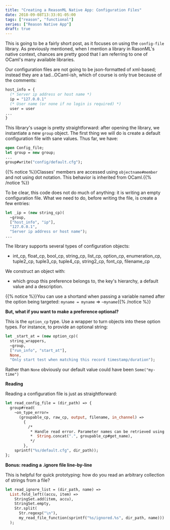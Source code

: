```yaml
---
title: "Creating a ReasonML Native App: Configuration Files"
date: 2018-09-08T13:33:01-05:00
tags: ["reason", "functional"]
series: ["Reason Native App"]
draft: true
---
```


This is going to be a fairly short post, as it focuses on using the `config-file` library. As previously mentioned, when I mention a library in RasonML's native context, chances are pretty good that I am referring to one of OCaml's many available libraries.

<!--more-->

Our configuration files are not going to be json-formatted of xml-based; instead they are a tad...OCaml-ish, which of course is only true because of the comments:

```ocaml
host_info = {
  (* Server ip address or host name *)
  ip = "127.0.0.1"
  (* User name (or none if no login is required) *)
  user = user
...
}
```

This library's usage is pretty straightforward: after opening the library, we instantiate a new `group` object. The first thing we will do is create a default configuration file with sane values. Thus far, we have:

```ocaml
open Config_file;
let group = new group;
...
group#write("config/default.cfg");
```

{{% notice %}}Classes' members are accessed using `objectname#member` and not using dot notation. This behavior is inherited from OCaml.{{% /notice %}}

To be clear, this code does not do much of anything: it is writing an empty configuration file. What we need to do, before writing the file, is create a few entries:

```ocaml
let _ip = (new string_cp)(
  ~group,
  ["host_info", "ip"],
  "127.0.0.1",
  "Server ip address or host name");
...
```

The library supports several types of configuration objects:

- int_cp, float_cp, bool_cp, string_cp, list_cp, option_cp, enumeration_cp, tuple2_cp, tuple3_cp, tuple4_cp, string2_cp, font_cp, filename_cp

We construct an object with:

- which group this preference belongs to, the key's hierarchy, a default value and a description.


{{% notice %}}You can use a shortand when passing a variable named after the option being targeted: `myname = myname` => `~myname`{{% /notice %}}

**But, what if you want to make a preference optional?**

This is the `option_cp` type. Use a wrapper to turn objects into these option types. For instance, to provide an optional string:

```ocaml
let _start_at = (new option_cp)(
  string_wrappers,
  ~group,
  ["run_info", "start_at"],
  None,
  "Only start test when matching this record timestamp/duration");
```

Rather than `None` obviously our default value could have been `Some("my-time")`

**Reading**

Reading a configuration file is just as straightforward:

```ocaml
let read_config_file = (dir_path) => {
  group#read(
    ~on_type_error=
      (groupable_cp, raw_cp, output, filename, in_channel) =>
        {
          /*
           * Handle read error. Parameter names can be retrieved using
           *  String.concat(".", groupable_cp#get_name),
           */
        },
    sprintf("%s/default.cfg", dir_path));
};
```

**Bonus: reading a .ignore file line-by-line**

This is helpful for quick prototyping: how do you read an arbitrary collection of strings from a file?

```ocaml
let read_ignore_list = (dir_path, name) =>
  List.fold_left((accu, item) =>
    StringSet.add(item, accu),
    StringSet.empty,
    Str.split(
      Str.regexp("\n"),
      my_read_file_function(sprintf("%s/ignored.%s", dir_path, name)))
  );
```
